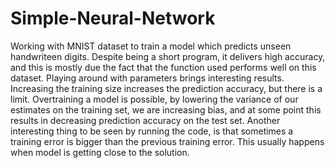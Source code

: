 # Simple-Neural-Network
Working with MNIST dataset to train a model which predicts unseen handwriteen digits. Despite being a short program, it delivers high accuracy, and this is mostly due the fact that the function used performs well on this dataset. Playing around with parameters brings interesting results. Increasing the training size increases the prediction accuracy, but there is a limit. Overtraining a model is possible, by lowering the variance of our estimates on the training set, we are increasing bias, and at some point this results in decreasing prediction accuracy on the test set. Another interesting thing to be seen by running the code, is that sometimes a training error is bigger than the previous training error. This usually happens when model is getting close to the solution.
